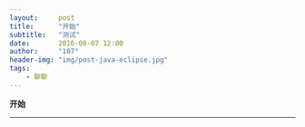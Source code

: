 ```yaml
---
layout:     post
title:      "开始"
subtitle:   "测试"
date:       2016-08-07 12:00
author:     "107"
header-img: "img/post-java-eclipse.jpg"
tags:
    - 聊聊
---
```



**开始**

---

